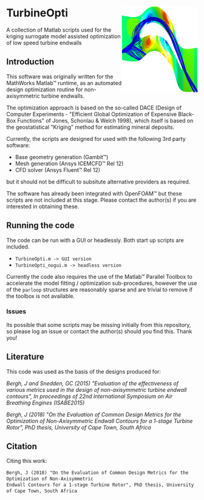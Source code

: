 # TurbineOpti  <img align="right" src="images/streamlines_contoured_top.png" width="200" />
A collection of Matlab scripts used for the kriging surrogate model assisted optimization of low speed turbine endwalls

## Introduction
This software was originally written for the MathWorks Matlab&trade; runtime, as an automated design optimization routine for non-axisymmetric turbine endwalls. 

The optimization approach is based on the so-called DACE (Design of Computer Experiments - "Efficient Global Optimization of Expensive Black-Box Functions" of Jones, Schonlau & Welch 1998), which itself is based on the geostatistical "Kriging" method for estimating mineral deposits. 

Currently, the scripts are designed for used with the following 3rd party software:

* Base geometry generation (Gambit&trade;)
* Mesh generation (Ansys ICEMCFD&trade; Rel 12)
* CFD solver (Ansys Fluent&trade; Rel 12)

but it should not be difficult to subsitute alternative providers as required. 

The software has already been integrated with OpenFOAM&trade; but these scripts are not included at this stage. Please contact the author(s) if you are interested in obtaining these. 

## Running the code
The code can be run with a GUI or headlessly. Both start up scripts are included. 

* `TurbineOpti.m -> GUI version`
* `TurbineOpti_nogui.m -> headless version`

Currently the code also requires the use of the Matlab&trade; Parallel Toolbox to accelerate the model fitting / optimization sub-procedures, however the use of the `parloop` structures are reasonably sparse and are trivial to remove if the toolbox is not available.

### Issues
Its possible that some scripts may be missing initially from this repository, so please log an issue or contact the author(s) should you find this. Thank you!

## Literature
This code was used as the basis of the designs produced for:

_Bergh, J and Snedden, GC (2015) "Evaluation of the effectiveness of various metrics used in the design of non-axisymmetric turbine endwall contours", In proceedings of 22nd International Symposium on Air Breathing Engines (ISABE2015)_

_Bergh, J (2018) "On the Evaluation of Common Design Metrics for the Optimization of Non-Axisymmetric Endwall Contours for a 1-stage Turbine Rotor", PhD thesis, University of Cape Town, South Africa_


## Citation
Citing this work:

    Bergh, J (2018) "On the Evaluation of Common Design Metrics for the Optimization of Non-Axisymmetric 
    Endwall Contours for a 1-stage Turbine Rotor", PhD thesis, University of Cape Town, South Africa

